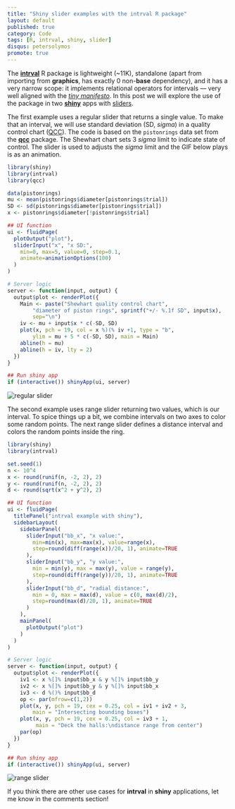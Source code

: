 ```yaml
---
title: "Shiny slider examples with the intrval R package"
layout: default
published: true
category: Code
tags: [R, intrval, shiny, slider]
disqus: petersolymos
promote: true
---
```


The [**intrval**](https://github.com/psolymos/intrval#readme) R package is lightweight (~11K), standalone (apart from importing from **graphics**, has exactly 0 non-**base** dependency), and it has a very narrow scope: it implements relational operators for intervals &mdash; very well aligned with the [_tiny manifesto_](http://www.tinyverse.org/). In this post we will explore the use of the package in two [**shiny**](https://shiny.rstudio.com/) apps with [sliders](https://shiny.rstudio.com/articles/sliders.html).

The first example uses a regular slider that returns a single value. To make that an interval, we will use standard deviation (SD, _sigma_) in a quality control chart ([QCC](https://en.wikipedia.org/wiki/Control_chart)). The code is based on the `pistonrings` data set from the [**qcc**](https://CRAN.R-project.org/package=qcc) package. The Shewhart chart sets 3 _sigma_ limit to indicate state of control. The slider is used to adjusts the _sigma_ limit and the GIF below plays is as an animation.

``` r
library(shiny)
library(intrval)
library(qcc)

data(pistonrings)
mu <- mean(pistonrings$diameter[pistonrings$trial])
SD <- sd(pistonrings$diameter[pistonrings$trial])
x <- pistonrings$diameter[!pistonrings$trial]

## UI function
ui <- fluidPage(
  plotOutput("plot"),
  sliderInput("x", "x SD:",
    min=0, max=5, value=0, step=0.1,
    animate=animationOptions(100)
  )
)

# Server logic
server <- function(input, output) {
  output$plot <- renderPlot({
    Main <- paste("Shewhart quality control chart",
        "diameter of piston rings", sprintf("+/- %.1f SD", input$x),
        sep="\n")
    iv <- mu + input$x * c(-SD, SD)
    plot(x, pch = 19, col = x %)(% iv +1, type = "b",
        ylim = mu + 5 * c(-SD, SD), main = Main)
    abline(h = mu)
    abline(h = iv, lty = 2)
  })
}

## Run shiny app
if (interactive()) shinyApp(ui, server)
```

<img src="https://github.com/psolymos/intrval/raw/master/extras/regular_slider.gif" class="img-responsive" alt="regular slider">

The second example uses range slider returning two values, which is our interval. To spice things up a bit, we combine intervals on two axes to color some random points. The next range slider defines a distance interval and colors the random points inside the ring.

``` r
library(shiny)
library(intrval)

set.seed(1)
n <- 10^4
x <- round(runif(n, -2, 2), 2)
y <- round(runif(n, -2, 2), 2)
d <- round(sqrt(x^2 + y^2), 2)

## UI function
ui <- fluidPage(
  titlePanel("intrval example with shiny"),
  sidebarLayout(
    sidebarPanel(
      sliderInput("bb_x", "x value:",
        min=min(x), max=max(x), value=range(x),
        step=round(diff(range(x))/20, 1), animate=TRUE
      ),
      sliderInput("bb_y", "y value:",
        min = min(y), max = max(y), value = range(y),
        step=round(diff(range(y))/20, 1), animate=TRUE
      ),
      sliderInput("bb_d", "radial distance:",
        min = 0, max = max(d), value = c(0, max(d)/2),
        step=round(max(d)/20, 1), animate=TRUE
      )
    ),
    mainPanel(
      plotOutput("plot")
    )
  )
)

# Server logic
server <- function(input, output) {
  output$plot <- renderPlot({
    iv1 <- x %[]% input$bb_x & y %[]% input$bb_y
    iv2 <- x %[]% input$bb_y & y %[]% input$bb_x
    iv3 <- d %()% input$bb_d
    op <- par(mfrow=c(1,2))
    plot(x, y, pch = 19, cex = 0.25, col = iv1 + iv2 + 3,
        main = "Intersecting bounding boxes")
    plot(x, y, pch = 19, cex = 0.25, col = iv3 + 1,
         main = "Deck the halls:\ndistance range from center")  
    par(op)
  })
}

## Run shiny app
if (interactive()) shinyApp(ui, server)
```

<img src="https://github.com/psolymos/intrval/raw/master/extras/range_slider.gif" class="img-responsive" alt="range slider">

If you think there are other use cases for **intrval** in **shiny** applications, let me know in the comments section!
